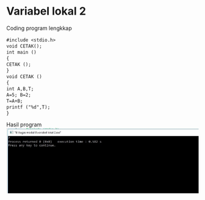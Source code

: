 # Variabel lokal 2


Coding program  lengkkap

    #include <stdio.h>
    void CETAK();
    int main ()
    {
    CETAK ();
    }
    void CETAK ()
    {
    int A,B,T;
    A=5; B=2;
    T=A+B;
    printf ("%d",T);
    }

Hasil program
![img](https://raw.githubusercontent.com/MUTIARAIZMI/Variabel-lokal-2-/master/variabel%20lokal%202.jpg)
